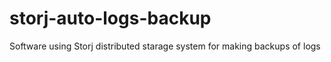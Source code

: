 # storj-auto-logs-backup
Software using Storj distributed starage system for making backups of logs 
